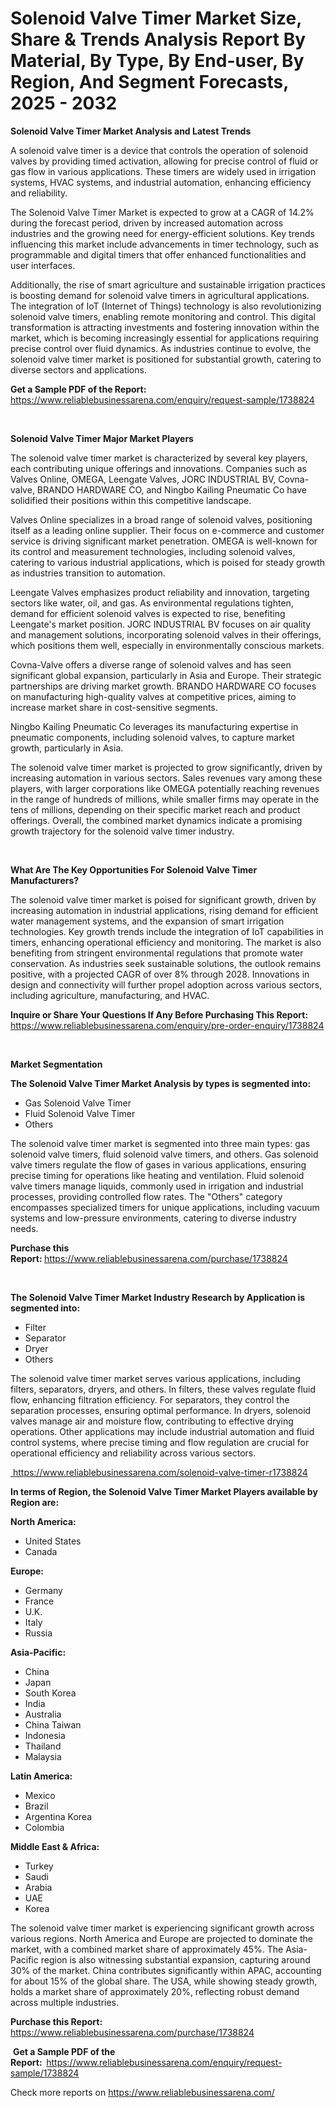 <p><h1>Solenoid Valve Timer Market Size, Share & Trends Analysis Report By Material, By Type, By End-user, By Region, And Segment Forecasts, 2025 - 2032</h1></p><p><strong>Solenoid Valve Timer Market Analysis and Latest Trends</strong></p>
<p><p>A solenoid valve timer is a device that controls the operation of solenoid valves by providing timed activation, allowing for precise control of fluid or gas flow in various applications. These timers are widely used in irrigation systems, HVAC systems, and industrial automation, enhancing efficiency and reliability. </p><p>The Solenoid Valve Timer Market is expected to grow at a CAGR of 14.2% during the forecast period, driven by increased automation across industries and the growing need for energy-efficient solutions. Key trends influencing this market include advancements in timer technology, such as programmable and digital timers that offer enhanced functionalities and user interfaces. </p><p>Additionally, the rise of smart agriculture and sustainable irrigation practices is boosting demand for solenoid valve timers in agricultural applications. The integration of IoT (Internet of Things) technology is also revolutionizing solenoid valve timers, enabling remote monitoring and control. This digital transformation is attracting investments and fostering innovation within the market, which is becoming increasingly essential for applications requiring precise control over fluid dynamics. As industries continue to evolve, the solenoid valve timer market is positioned for substantial growth, catering to diverse sectors and applications.</p></p>
<p><strong>Get a Sample PDF of the Report:&nbsp;</strong> <a href="https://www.reliablebusinessarena.com/enquiry/request-sample/1738824?utm_campaign=2133&utm_medium=2&utm_source=Github&utm_content=ia&utm_term=11042025&utm_id=solenoid-valve-timer">https://www.reliablebusinessarena.com/enquiry/request-sample/1738824</a></p>
<p>&nbsp;</p>
<p><strong>Solenoid Valve Timer Major Market Players</strong></p>
<p><p>The solenoid valve timer market is characterized by several key players, each contributing unique offerings and innovations. Companies such as Valves Online, OMEGA, Leengate Valves, JORC INDUSTRIAL BV, Covna-valve, BRANDO HARDWARE CO, and Ningbo Kailing Pneumatic Co have solidified their positions within this competitive landscape.</p><p>Valves Online specializes in a broad range of solenoid valves, positioning itself as a leading online supplier. Their focus on e-commerce and customer service is driving significant market penetration. OMEGA is well-known for its control and measurement technologies, including solenoid valves, catering to various industrial applications, which is poised for steady growth as industries transition to automation.</p><p>Leengate Valves emphasizes product reliability and innovation, targeting sectors like water, oil, and gas. As environmental regulations tighten, demand for efficient solenoid valves is expected to rise, benefiting Leengate's market position. JORC INDUSTRIAL BV focuses on air quality and management solutions, incorporating solenoid valves in their offerings, which positions them well, especially in environmentally conscious markets.</p><p>Covna-Valve offers a diverse range of solenoid valves and has seen significant global expansion, particularly in Asia and Europe. Their strategic partnerships are driving market growth. BRANDO HARDWARE CO focuses on manufacturing high-quality valves at competitive prices, aiming to increase market share in cost-sensitive segments.</p><p>Ningbo Kailing Pneumatic Co leverages its manufacturing expertise in pneumatic components, including solenoid valves, to capture market growth, particularly in Asia.</p><p>The solenoid valve timer market is projected to grow significantly, driven by increasing automation in various sectors. Sales revenues vary among these players, with larger corporations like OMEGA potentially reaching revenues in the range of hundreds of millions, while smaller firms may operate in the tens of millions, depending on their specific market reach and product offerings. Overall, the combined market dynamics indicate a promising growth trajectory for the solenoid valve timer industry.</p></p>
<p>&nbsp;</p>
<p><strong>What Are The Key Opportunities For Solenoid Valve Timer Manufacturers?</strong></p>
<p><p>The solenoid valve timer market is poised for significant growth, driven by increasing automation in industrial applications, rising demand for efficient water management systems, and the expansion of smart irrigation technologies. Key growth trends include the integration of IoT capabilities in timers, enhancing operational efficiency and monitoring. The market is also benefiting from stringent environmental regulations that promote water conservation. As industries seek sustainable solutions, the outlook remains positive, with a projected CAGR of over 8% through 2028. Innovations in design and connectivity will further propel adoption across various sectors, including agriculture, manufacturing, and HVAC.</p></p>
<p><strong>Inquire or Share Your Questions If Any Before Purchasing This Report:</strong> <a href="https://www.reliablebusinessarena.com/enquiry/pre-order-enquiry/1738824?utm_campaign=2133&utm_medium=2&utm_source=Github&utm_content=ia&utm_term=11042025&utm_id=solenoid-valve-timer">https://www.reliablebusinessarena.com/enquiry/pre-order-enquiry/1738824</a></p>
<p>&nbsp;</p>
<p><strong>Market Segmentation</strong></p>
<p><strong>The Solenoid Valve Timer Market Analysis by types is segmented into:</strong></p>
<p><ul><li>Gas Solenoid Valve Timer</li><li>Fluid Solenoid Valve Timer</li><li>Others</li></ul></p>
<p><p>The solenoid valve timer market is segmented into three main types: gas solenoid valve timers, fluid solenoid valve timers, and others. Gas solenoid valve timers regulate the flow of gases in various applications, ensuring precise timing for operations like heating and ventilation. Fluid solenoid valve timers manage liquids, commonly used in irrigation and industrial processes, providing controlled flow rates. The "Others" category encompasses specialized timers for unique applications, including vacuum systems and low-pressure environments, catering to diverse industry needs.</p></p>
<p><strong>Purchase this Report:&nbsp;</strong><a href="https://www.reliablebusinessarena.com/purchase/1738824?utm_campaign=2133&utm_medium=2&utm_source=Github&utm_content=ia&utm_term=11042025&utm_id=solenoid-valve-timer">https://www.reliablebusinessarena.com/purchase/1738824</a></p>
<p>&nbsp;</p>
<p><strong>The Solenoid Valve Timer Market Industry Research by Application is segmented into:</strong></p>
<p><ul><li>Filter</li><li>Separator</li><li>Dryer</li><li>Others</li></ul></p>
<p><p>The solenoid valve timer market serves various applications, including filters, separators, dryers, and others. In filters, these valves regulate fluid flow, enhancing filtration efficiency. For separators, they control the separation processes, ensuring optimal performance. In dryers, solenoid valves manage air and moisture flow, contributing to effective drying operations. Other applications may include industrial automation and fluid control systems, where precise timing and flow regulation are crucial for operational efficiency and reliability across various sectors.</p></p>
<p><a href="https://www.reliablebusinessarena.com/solenoid-valve-timer-r1738824?utm_campaign=2133&utm_medium=2&utm_source=Github&utm_content=ia&utm_term=11042025&utm_id=solenoid-valve-timer">&nbsp;https://www.reliablebusinessarena.com/solenoid-valve-timer-r1738824</a></p>
<p><strong>In terms of Region, the Solenoid Valve Timer Market Players available by Region are:</strong></p>
<p>
    <p> <strong> North America: </strong>
        <ul>
            <li>United States</li>
            <li>Canada</li>
        </ul>
        </p> 
    <p> <strong> Europe: </strong>
        <ul>
            <li>Germany</li>
            <li>France</li>
            <li>U.K.</li>
            <li>Italy</li>
            <li>Russia</li>
        </ul>
        </p> 
    <p> <strong> Asia-Pacific: </strong>
        <ul>
            <li>China</li>
            <li>Japan</li>
            <li>South Korea</li>
            <li>India</li>
            <li>Australia</li>
            <li>China Taiwan</li>
            <li>Indonesia</li>
            <li>Thailand</li>
            <li>Malaysia</li>
        </ul>
        </p> 
    <p> <strong> Latin America: </strong>
        <ul>
            <li>Mexico</li>
            <li>Brazil</li>
            <li>Argentina Korea</li>
            <li>Colombia</li>
        </ul>
        </p> 
    <p> <strong> Middle East & Africa: </strong>
        <ul>
            <li>Turkey</li>
            <li>Saudi</li>
            <li>Arabia</li>
            <li>UAE</li>
            <li>Korea</li>
        </ul>
    </p>
    </p>
<p><p>The solenoid valve timer market is experiencing significant growth across various regions. North America and Europe are projected to dominate the market, with a combined market share of approximately 45%. The Asia-Pacific region is also witnessing substantial expansion, capturing around 30% of the market. China contributes significantly within APAC, accounting for about 15% of the global share. The USA, while showing steady growth, holds a market share of approximately 20%, reflecting robust demand across multiple industries.</p></p>
<p><strong>Purchase this Report: </strong><a href="https://www.reliablebusinessarena.com/purchase/1738824?utm_campaign=2133&utm_medium=2&utm_source=Github&utm_content=ia&utm_term=11042025&utm_id=solenoid-valve-timer">https://www.reliablebusinessarena.com/purchase/1738824</a></p>
<p>&nbsp;<strong>Get a Sample PDF of the Report:&nbsp;&nbsp;</strong><a href="https://www.reliablebusinessarena.com/enquiry/request-sample/1738824?utm_campaign=2133&utm_medium=2&utm_source=Github&utm_content=ia&utm_term=11042025&utm_id=solenoid-valve-timer">https://www.reliablebusinessarena.com/enquiry/request-sample/1738824</a></p>
<p><strong></strong></p>
<p>Check more reports on <a href="https://www.reliablebusinessarena.com/?utm_campaign=2133&utm_medium=2&utm_source=Github&utm_content=ia&utm_term=11042025&utm_id=solenoid-valve-timer">https://www.reliablebusinessarena.com/</a></p>